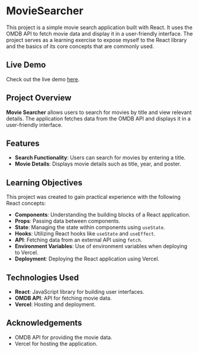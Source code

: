 # MovieSearcher

This project is a simple movie search application built with React. It uses the OMDB API to fetch movie data and display it in a user-friendly interface.
The project serves as a learning exercise to expose myself to the React library and the basics of its core concepts that are commonly used.

## Live Demo

Check out the live demo [here](https://movie-searcher-nkqyzyutx-noahkohs-projects.vercel.app/).

## Project Overview

**Movie Searcher** allows users to search for movies by title and view relevant details. The application fetches data from the OMDB API and displays it in a user-friendly interface.

## Features

- **Search Functionality**: Users can search for movies by entering a title.
- **Movie Details**: Displays movie details such as title, year, and poster.

## Learning Objectives

This project was created to gain practical experience with the following React concepts:

- **Components**: Understanding the building blocks of a React application.
- **Props**: Passing data between components.
- **State**: Managing the state within components using `useState`.
- **Hooks**: Utilizing React hooks like `useState` and `useEffect`.
- **API**: Fetching data from an external API using `fetch`.
- **Environment Variables**: Use of environment variables when deploying to Vercel.
- **Deployment**: Deploying the React application using Vercel.

## Technologies Used

- **React**: JavaScript library for building user interfaces.
- **OMDB API**: API for fetching movie data.
- **Vercel**: Hosting and deployment.

## Acknowledgements

- OMDB API for providing the movie data.
- Vercel for hosting the application.
